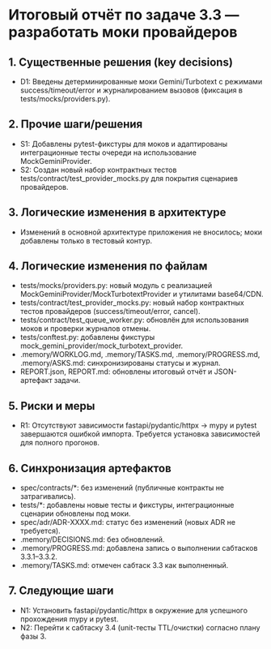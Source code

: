 # Итоговый отчёт по задаче 3.3 — разработать моки провайдеров

## 1. Существенные решения (key decisions)
- D1: Введены детерминированные моки Gemini/Turbotext с режимами success/timeout/error и журналированием вызовов (фиксация в tests/mocks/providers.py).

## 2. Прочие шаги/решения
- S1: Добавлены pytest-фикстуры для моков и адаптированы интеграционные тесты очереди на использование MockGeminiProvider.
- S2: Создан новый набор контрактных тестов tests/contract/test_provider_mocks.py для покрытия сценариев провайдеров.

## 3. Логические изменения в архитектуре
- Изменений в основной архитектуре приложения не вносилось; моки добавлены только в тестовый контур.

## 4. Логические изменения по файлам
- tests/mocks/providers.py: новый модуль с реализацией MockGeminiProvider/MockTurbotextProvider и утилитами base64/CDN.
- tests/contract/test_provider_mocks.py: новый набор контрактных тестов провайдеров (success/timeout/error, cancel).
- tests/contract/test_queue_worker.py: обновлён для использования моков и проверки журналов отмены.
- tests/conftest.py: добавлены фикстуры mock_gemini_provider/mock_turbotext_provider.
- .memory/WORKLOG.md, .memory/TASKS.md, .memory/PROGRESS.md, .memory/ASKS.md: синхронизированы статусы и журнал.
- REPORT.json, REPORT.md: обновлены итоговый отчёт и JSON-артефакт задачи.

## 5. Риски и меры
- R1: Отсутствуют зависимости fastapi/pydantic/httpx → mypy и pytest завершаются ошибкой импорта. Требуется установка зависимостей для полного прогонов.

## 6. Синхронизация артефактов
- spec/contracts/*: без изменений (публичные контракты не затрагивались).
- tests/*: добавлены новые тесты и фикстуры, интеграционные сценарии обновлены под моки.
- spec/adr/ADR-XXXX.md: статус без изменений (новых ADR не требуется).
- .memory/DECISIONS.md: без обновлений.
- .memory/PROGRESS.md: добавлена запись о выполнении сабтасков 3.3.1–3.3.2.
- .memory/TASKS.md: отмечен сабтаск 3.3 как выполненный.

## 7. Следующие шаги
- N1: Установить fastapi/pydantic/httpx в окружение для успешного прохождения mypy и pytest.
- N2: Перейти к сабтаску 3.4 (unit-тесты TTL/очистки) согласно плану фазы 3.
